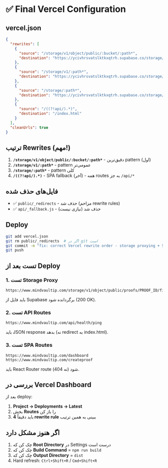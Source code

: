 # ✅ Final Vercel Configuration

## vercel.json

```json
{
  "rewrites": [
    {
      "source": "/storage/v1/object/public/:bucket/:path*",
      "destination": "https://ycivhrsvatslktkxqtrh.supabase.co/storage/v1/object/public/:bucket/:path*"
    },
    {
      "source": "/storage/v1/:path*",
      "destination": "https://ycivhrsvatslktkxqtrh.supabase.co/storage/v1/:path*"
    },
    {
      "source": "/storage/:path*",
      "destination": "https://ycivhrsvatslktkxqtrh.supabase.co/storage/:path*"
    },
    {
      "source": "/((?!api/).*)",
      "destination": "/index.html"
    }
  ],
  "cleanUrls": true
}
```

## ترتیب Rewrites (مهم!)

1. **`/storage/v1/object/public/:bucket/:path*`** - دقیق‌ترین pattern (اول)
2. **`/storage/v1/:path*`** - pattern عمومی‌تر
3. **`/storage/:path*`** - pattern کلی
4. **`/((?!api/).*)`** - SPA fallback (آخر) - همه routes به جز `/api/*`

## فایل‌های حذف شده

- ✅ `public/_redirects` - حذف شد (مزاحم rewrite rules)
- ✅ `api/_fallback.js` - حذف شد (نیازی نیست)

## Deploy

```bash
git add vercel.json
git rm public/_redirects  # اگر در git است
git commit -m "fix: correct Vercel rewrite order - storage proxying + SPA fallback"
git push
```

## تست بعد از Deploy

### 1. تست Storage Proxy
```
https://www.mindvaultip.com/storage/v1/object/public/proofs/PROOF_ID/filename.jpg
```
باید فایل از Supabase برگردانده شود (200 OK).

### 2. تست API Routes
```
https://www.mindvaultip.com/api/health/ping
```
باید JSON response بدهد (نه redirect به index.html).

### 3. تست SPA Routes
```
https://www.mindvaultip.com/dashboard
https://www.mindvaultip.com/createproof
```
باید React Router route شود (نه 404).

## بررسی در Vercel Dashboard

بعد از deploy:
1. **Project → Deployments → Latest**
2. بخش **Routes** را باز کن
3. باید دقیقاً **4 rewrite rule** ببینی به همین ترتیب

## اگر هنوز مشکل دارد

1. چک کن که **Root Directory** در Settings درست است
2. چک کن که **Build Command** = `npm run build`
3. چک کن که **Output Directory** = `dist`
4. Hard refresh: `Ctrl+Shift+R` / `Cmd+Shift+R`

